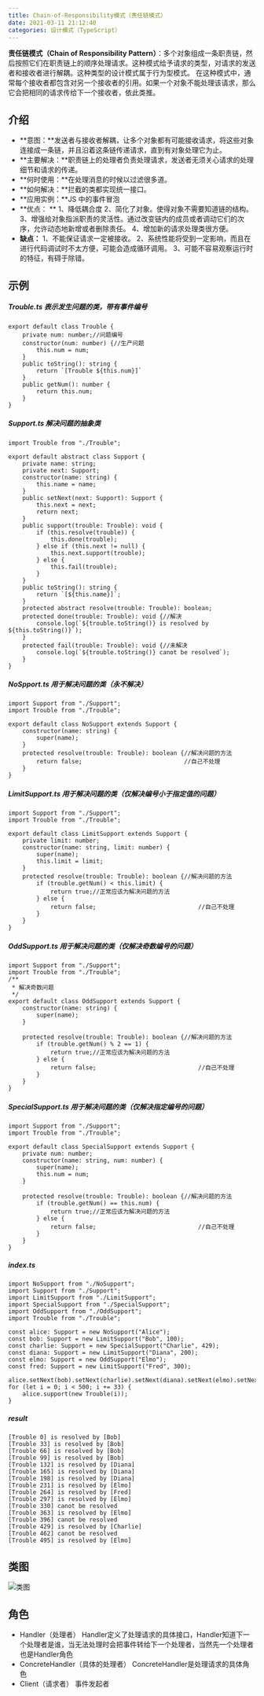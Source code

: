 ```yaml
---
title: Chain-of-Responsibility模式（责任链模式）
date: 2021-03-11 21:12:40
categories: 设计模式（TypeScript）
---
```

**责任链模式（Chain of Responsibility Pattern）**：多个对象组成一条职责链，然后按照它们在职责链上的顺序处理请求。这种模式给予请求的类型，对请求的发送者和接收者进行解耦。这种类型的设计模式属于行为型模式。
在这种模式中，通常每个接收者都包含对另一个接收者的引用。如果一个对象不能处理该请求，那么它会把相同的请求传给下一个接收者，依此类推。
## 介绍
- **意图：**发送者与接收者解耦，让多个对象都有可能接收请求，将这些对象连接成一条链，并且沿着这条链传递请求，直到有对象处理它为止。
- **主要解决：**职责链上的处理者负责处理请求，发送者无须关心请求的处理细节和请求的传递。
- **何时使用：**在处理消息的时候以过滤很多道。
- **如何解决：**拦截的类都实现统一接口。
- **应用实例：**JS 中的事件冒泡
- **优点： **
1、降低耦合度
2、简化了对象。使得对象不需要知道链的结构。
3、增强给对象指派职责的灵活性。通过改变链内的成员或者调动它们的次序，允许动态地新增或者删除责任。 
4、增加新的请求处理类很方便。
- **缺点：**
 1、不能保证请求一定被接收。
 2、系统性能将受到一定影响，而且在进行代码调试时不太方便，可能会造成循环调用。 
3、可能不容易观察运行时的特征，有碍于除错。

## 示例
##### Trouble.ts 表示发生问题的类，带有事件编号
```
export default class Trouble {
    private num: number;//问题编号
    constructor(num: number) {//生产问题
        this.num = num;
    }
    public toString(): string {
        return `[Trouble ${this.num}]`
    }
    public getNum(): number {
        return this.num;
    }
}
```
##### Support.ts 解决问题的抽象类
```
import Trouble from "./Trouble";

export default abstract class Support {
    private name: string;
    private next: Support;
    constructor(name: string) {
        this.name = name;
    }
    public setNext(next: Support): Support {
        this.next = next;
        return next;
    }
    public support(trouble: Trouble): void {
        if (this.resolve(trouble)) {
            this.done(trouble);
        } else if (this.next != null) {
            this.next.support(trouble);
        } else {
            this.fail(trouble);
        }
    }
    public toString(): string {
        return `[${this.name}]`;
    }
    protected abstract resolve(trouble: Trouble): boolean;
    protected done(trouble: Trouble): void {//解决
        console.log(`${trouble.toString()} is resolved by ${this.toString()}`);
    }
    protected fail(trouble: Trouble): void {//未解决
        console.log(`${trouble.toString()} canot be resolved`);
    }
}
```
##### NoSpport.ts 用于解决问题的类（永不解决）
```
import Support from "./Support";
import Trouble from "./Trouble";

export default class NoSupport extends Support {
    constructor(name: string) {
        super(name);
    }
    protected resolve(trouble: Trouble): boolean {//解决问题的方法
        return false;                             //自己不处理
    }
}
```
##### LimitSupport.ts 用于解决问题的类（仅解决编号小于指定值的问题）
```
import Support from "./Support";
import Trouble from "./Trouble";

export default class LimitSupport extends Support {
    private limit: number;
    constructor(name: string, limit: number) {
        super(name);
        this.limit = limit;
    }
    protected resolve(trouble: Trouble): boolean {//解决问题的方法
        if (trouble.getNum() < this.limit) {
            return true;//正常应该为解决问题的方法
        } else {
            return false;                             //自己不处理
        }
    }
}
```
##### OddSupport.ts 用于解决问题的类（仅解决奇数编号的问题）
```
import Support from "./Support";
import Trouble from "./Trouble";
/**
 * 解决奇数问题
 */
export default class OddSupport extends Support {
    constructor(name: string) {
        super(name);
    }

    protected resolve(trouble: Trouble): boolean {//解决问题的方法
        if (trouble.getNum() % 2 == 1) {
            return true;//正常应该为解决问题的方法
        } else {
            return false;                             //自己不处理
        }
    }
}
```
##### SpecialSupport.ts 用于解决问题的类（仅解决指定编号的问题）
```
import Support from "./Support";
import Trouble from "./Trouble";

export default class SpecialSupport extends Support {
    private num: number;
    constructor(name: string, num: number) {
        super(name);
        this.num = num;
    }

    protected resolve(trouble: Trouble): boolean {//解决问题的方法
        if (trouble.getNum() == this.num) {
            return true;//正常应该为解决问题的方法
        } else {
            return false;                             //自己不处理
        }
    }
}
```
##### index.ts 
```
import NoSupport from "./NoSupport";
import Support from "./Support";
import LimitSupport from "./LimitSupport";
import SpecialSupport from "./SpecialSupport";
import OddSupport from "./OddSupport";
import Trouble from "./Trouble";

const alice: Support = new NoSupport("Alice");
const bob: Support = new LimitSupport("Bob", 100);
const charlie: Support = new SpecialSupport("Charlie", 429);
const diana: Support = new LimitSupport("Diana", 200);
const elmo: Support = new OddSupport("Elmo");
const fred: Support = new LimitSupport("Fred", 300);

alice.setNext(bob).setNext(charlie).setNext(diana).setNext(elmo).setNext(fred);
for (let i = 0; i < 500; i += 33) {
    alice.support(new Trouble(i));
}
```
##### result
```
[Trouble 0] is resolved by [Bob]
[Trouble 33] is resolved by [Bob]
[Trouble 66] is resolved by [Bob]
[Trouble 99] is resolved by [Bob]
[Trouble 132] is resolved by [Diana]
[Trouble 165] is resolved by [Diana]
[Trouble 198] is resolved by [Diana]
[Trouble 231] is resolved by [Elmo]
[Trouble 264] is resolved by [Fred]
[Trouble 297] is resolved by [Elmo]
[Trouble 330] canot be resolved
[Trouble 363] is resolved by [Elmo]
[Trouble 396] canot be resolved
[Trouble 429] is resolved by [Charlie]
[Trouble 462] canot be resolved
[Trouble 495] is resolved by [Elmo]
```
## 类图
![类图](https://upload-images.jianshu.io/upload_images/10024246-173035b742289356.png?imageMogr2/auto-orient/strip%7CimageView2/2/w/1240)
## 角色
- Handler（处理者）
Handler定义了处理请求的具体接口，Handler知道下一个处理者是谁，当无法处理时会把事件转给下一个处理者，当然先一个处理者也是Handler角色
- ConcreteHandler（具体的处理者）
ConcreteHandler是处理请求的具体角色
- Client（请求者）
事件发起者

